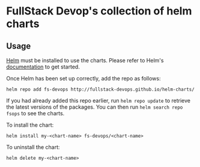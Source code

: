 

# FullStack Devop's collection of helm charts

## Usage

[Helm](https://helm.sh) must be installed to use the charts.  Please refer to
Helm's [documentation](https://helm.sh/docs) to get started.

Once Helm has been set up correctly, add the repo as follows:

    helm repo add fs-devops http://fullstack-devops.github.io/helm-charts/

If you had already added this repo earlier, run `helm repo update` to retrieve
the latest versions of the packages.  You can then run `helm search repo
fsops` to see the charts.

To install the <chart-name> chart:

    helm install my-<chart-name> fs-devops/<chart-name>

To uninstall the chart:

    helm delete my-<chart-name>
